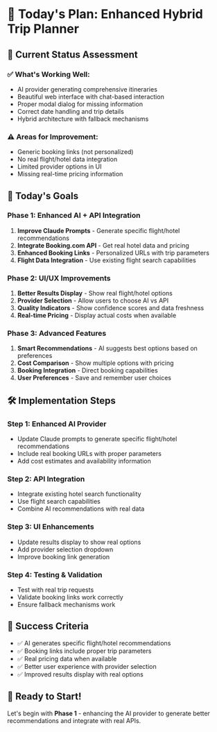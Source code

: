 # 🚀 **Today's Plan: Enhanced Hybrid Trip Planner**

## 🎯 **Current Status Assessment**

### ✅ **What's Working Well:**
- AI provider generating comprehensive itineraries
- Beautiful web interface with chat-based interaction
- Proper modal dialog for missing information
- Correct date handling and trip details
- Hybrid architecture with fallback mechanisms

### ⚠️ **Areas for Improvement:**
- Generic booking links (not personalized)
- No real flight/hotel data integration
- Limited provider options in UI
- Missing real-time pricing information

## 🎯 **Today's Goals**

### **Phase 1: Enhanced AI + API Integration**
1. **Improve Claude Prompts** - Generate specific flight/hotel recommendations
2. **Integrate Booking.com API** - Get real hotel data and pricing
3. **Enhanced Booking Links** - Personalized URLs with trip parameters
4. **Flight Data Integration** - Use existing flight search capabilities

### **Phase 2: UI/UX Improvements**
1. **Better Results Display** - Show real flight/hotel options
2. **Provider Selection** - Allow users to choose AI vs API
3. **Quality Indicators** - Show confidence scores and data freshness
4. **Real-time Pricing** - Display actual costs when available

### **Phase 3: Advanced Features**
1. **Smart Recommendations** - AI suggests best options based on preferences
2. **Cost Comparison** - Show multiple options with pricing
3. **Booking Integration** - Direct booking capabilities
4. **User Preferences** - Save and remember user choices

## 🛠️ **Implementation Steps**

### **Step 1: Enhanced AI Provider**
- Update Claude prompts to generate specific flight/hotel recommendations
- Include real booking URLs with proper parameters
- Add cost estimates and availability information

### **Step 2: API Integration**
- Integrate existing hotel search functionality
- Use flight search capabilities
- Combine AI recommendations with real data

### **Step 3: UI Enhancements**
- Update results display to show real options
- Add provider selection dropdown
- Improve booking link generation

### **Step 4: Testing & Validation**
- Test with real trip requests
- Validate booking links work correctly
- Ensure fallback mechanisms work

## 🎯 **Success Criteria**

- ✅ AI generates specific flight/hotel recommendations
- ✅ Booking links include proper trip parameters
- ✅ Real pricing data when available
- ✅ Better user experience with provider selection
- ✅ Improved results display with real options

## 🚀 **Ready to Start!**

Let's begin with **Phase 1** - enhancing the AI provider to generate better recommendations and integrate with real APIs. 